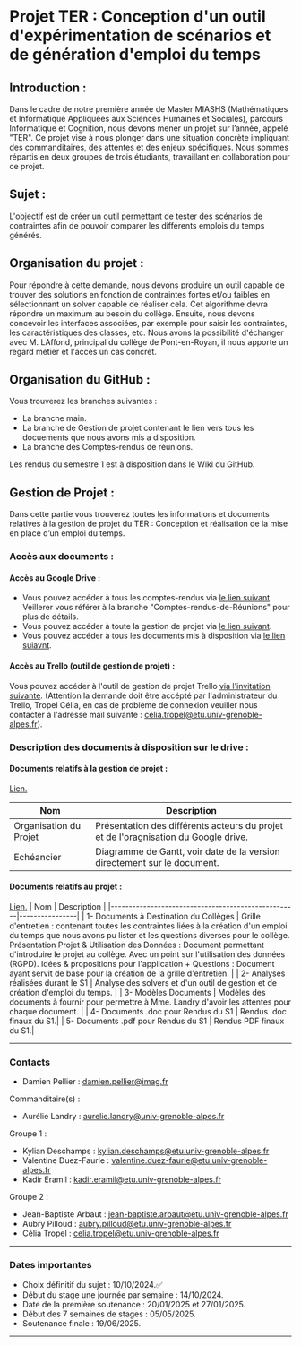 # Projet TER : Conception d'un outil d'expérimentation de scénarios et de génération d'emploi du temps

## Introduction :
Dans le cadre de notre première année de Master MIASHS (Mathématiques et Informatique Appliquées aux Sciences Humaines et Sociales), parcours Informatique et Cognition, nous devons mener un projet sur l’année, appelé "TER". Ce projet vise à nous plonger dans une situation concrète impliquant des commanditaires, des attentes et des enjeux spécifiques.
Nous sommes répartis en deux groupes de trois étudiants, travaillant en collaboration pour ce projet. 

## Sujet :
L'objectif est de créer un outil permettant de tester des scénarios de contraintes afin de pouvoir comparer les différents emplois du temps générés. 

## Organisation du projet :
Pour répondre à cette demande, nous devons produire un outil capable de trouver des solutions en fonction de contraintes fortes et/ou faibles en sélectionnant un solver capable de réaliser cela. Cet algorithme devra répondre un maximum au besoin du collège. Ensuite, nous devons concevoir les interfaces associées, par exemple pour saisir les contraintes, les caractéristiques des classes, etc.
Nous avons la possibilité d'échanger avec M. LAffond, principal du collège de Pont-en-Royan, il nous apporte un regard métier et l'accès un cas concrèt.

## Organisation du GitHub :
Vous trouverez les branches suivantes : 
- La branche main.
- La branche de Gestion de projet contenant le lien vers tous les docuements que nous avons mis a disposition.
- La branche des Comptes-rendus de réunions.

Les rendus du semestre 1 est à disposition dans le Wiki du GitHub. 

## Gestion de Projet : 
Dans cette partie vous trouverez toutes les informations et documents relatives à la gestion de projet du TER : 
Conception et réalisation de la mise en place d’un emploi du temps.

### Accès aux documents : 

#### Accès au Google Drive : 
- Vous pouvez accéder à tous les comptes-rendus via [le lien suivant](https://drive.google.com/drive/folders/14-HWxcOXcnJf5WjjvTNWQ2tMvVvIMdCz?usp=sharing). Veillerer vous référer à la branche "Comptes-rendus-de-Réunions" pour plus de détails.
- Vous pouvez accéder à toute la gestion de projet via [le lien suivant](https://drive.google.com/drive/folders/189bBvaXNsyEjTNG3iaVXO0WQ8KaDxHea?usp=sharing).
- Vous pouvez accéder à tous les documents mis à disposition via [le lien suiavnt](https://drive.google.com/drive/folders/1A3VCdZdZZUSmMKo5c7HoZu2C7Ld2FmUB?usp=sharing).

#### Accès au Trello (outil de gestion de projet) : 
Vous pouvez accéder à l'outil de gestion de projet Trello [via l'invitation suivante](https://trello.com/invite/b/6718f9e1feb58c144f2da44b/ATTIe87930ff516125d7c3939c526abd151953855765/m1-miashs-ic-ter-edt). (Attention la demande doit être accépté par l'administrateur du Trello, Tropel Célia, en cas de problème de connexion veuiller nous contacter à l'adresse mail suivante :  celia.tropel@etu.univ-grenoble-alpes.fr).

### Description des documents à disposition sur le drive : 

#### Documents relatifs à la gestion de projet : 
[Lien.](https://drive.google.com/drive/folders/189bBvaXNsyEjTNG3iaVXO0WQ8KaDxHea?usp=sharing)

| Nom                       | Description    | 
|---------------------------|----------------|
| Organisation du Projet    | Présentation des différents acteurs du projet et de l'oragnisation du Google drive.  | 
| Echéancier                | Diagramme de Gantt, voir date de la version directement sur le document. |

#### Documents relatifs au projet : 
[Lien.](https://drive.google.com/drive/folders/1A3VCdZdZZUSmMKo5c7HoZu2C7Ld2FmUB?usp=sharing)
| Nom                                                | Description    | 
|----------------------------------------------------|----------------|
| 1- Documents à Destination du Collèges   | Grille d'entretien : contenant toutes les contraintes liées à la création d'un emploi du temps que nous avons pu lister et les questions diverses pour le collège. Présentation Projet & Utilisation des Données : Document permettant d'introduire le projet au collège. Avec un point sur l'utilisation des données (RGPD). Idées & propositions pour l'application + Questions : Document ayant servit de base pour la création de la grille d'entretien. |
| 2- Analyses réalisées durant le S1 | Analyse des solvers et d'un outil de gestion et de création d'emploi du temps. |
| 3- Modèles Documents | Modèles des documents à fournir pour permettre à Mme. Landry d'avoir les attentes pour chaque document. |
| 4- Documents .doc pour Rendus du S1 | Rendus .doc finaux du S1.|
| 5- Documents .pdf pour Rendus du S1 | Rendus PDF finaux du S1.|

---

### Contacts 

- Damien Pellier : damien.pellier@imag.fr 

Commanditaire(s) : 
- Aurélie Landry : aurelie.landry@univ-grenoble-alpes.fr

Groupe 1 : 
- Kylian Deschamps : kylian.deschamps@etu.univ-grenoble-alpes.fr 
- Valentine Duez-Faurie : valentine.duez-faurie@etu.univ-grenoble-alpes.fr 
- Kadir Eramil : kadir.eramil@etu.univ-grenoble-alpes.fr 

Groupe 2 : 
- Jean-Baptiste Arbaut : jean-baptiste.arbaut@etu.univ-grenoble-alpes.fr 
- Aubry Pilloud : aubry.pilloud@etu.univ-grenoble-alpes.fr 
- Célia Tropel : celia.tropel@etu.univ-grenoble-alpes.fr 

---

### Dates importantes 
- Choix définitif du sujet : 10/10/2024.✅
- Début du stage une journée par semaine : 14/10/2024.
- Date de la première soutenance : 20/01/2025 et 27/01/2025.
- Début des 7 semaines de stages : 05/05/2025.
- Soutenance finale : 19/06/2025.

---

